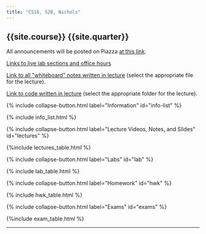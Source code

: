 ```yaml
---
title: "CS16, S20, Nichols"
---
```


## {{site.course}} {{site.quarter}}

All announcements will be posted on Piazza [at this link](https://piazza.com/ucsb/spring2020/cs16nichols).

[Links to live lab sections and office hours](/s20/info/schedule)

[Link to all "whiteboard" notes written in lecture](https://1drv.ms/u/s!AlgIeD1urAgmgRIKqNrjfkBCWW45?e=m4Gdxj) (select the appropriate file for the lecture).

[Link to code written in lecture](https://github.com/ucsb-cs16-s20-nichols/code-from-class) (select the appropriate folder for the lecture).

{% include collapse-button.html label="Information" id="info-list" %}

<div class="collapse" id="info-list">
 <div class="card card-body">
  {% include info_list.html %}
 </div>
</div>


{% include collapse-button.html label="Lecture Videos, Notes, and Slides" id="lectures" %}
<div class="collapse" id="lectures">
 <div class="card card-body" markdown="1">
   {%include lectures_table.html %}
 </div>
</div>



{% include collapse-button.html label="Labs" id="lab" %}
<div class="collapse" id="lab">
 <div class="card card-body">
  {% include lab_table.html %}
 </div>
</div>

{% include collapse-button.html label="Homework" id="hwk" %}
<div class="collapse" id="hwk">
 <div class="card card-body">
  {% include hwk_table.html %}
 </div>
</div>



{% include collapse-button.html label="Exams" id="exams" %}
<div class="collapse" id="exams">
 <div class="card card-body">
  {%include exam_table.html %}
 </div>
</div>

---

